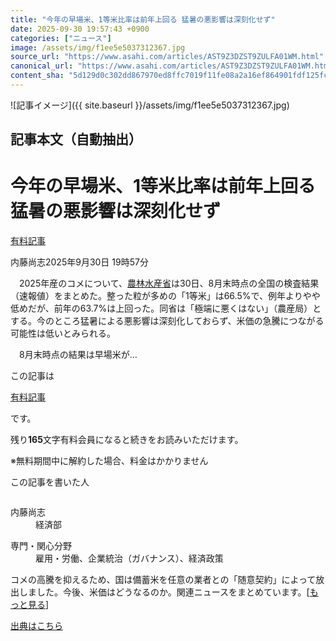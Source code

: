 ```yaml
---
title: "今年の早場米、1等米比率は前年上回る 猛暑の悪影響は深刻化せず"
date: 2025-09-30 19:57:43 +0900
categories: ["ニュース"]
image: /assets/img/f1ee5e5037312367.jpg
source_url: "https://www.asahi.com/articles/AST9Z3DZST9ZULFA01WM.html"
canonical_url: "https://www.asahi.com/articles/AST9Z3DZST9ZULFA01WM.html"
content_sha: "5d129d0c302dd867970ed8ffc7019f11fe08a2a16ef864901fdf125fce1350de"
---
```


![記事イメージ]({{ site.baseurl }}/assets/img/f1ee5e5037312367.jpg)

## 記事本文（自動抽出）
<div><main role="main" id="main"><p></p><div class="y_Qv3"><h1>今年の早場米、1等米比率は前年上回る　猛暑の悪影響は深刻化せず</h1><div class="mhPng"><p><span class="fNPYU Q_Shz"><a href="//www.asahi.com/news/gold.html?iref=com_gold">有料記事</a></span></p><span class="H8KYB">内藤尚志</span><span class="UDj4P"><time datetime="2025-09-30T10:57:43.000Z">2025年9月30日 19時57分</time></span></div></div><p id="gsm_above_SnsUtilityArea"></p><p x-component-name="CommentHeadline" x-component-data='{"commentCount":0,"commentators":[],"mode":"pc"}'></p><div class="nfyQp"><p>　2025年産のコメについて、<a href="//www.asahi.com/topics/word/%E8%BE%B2%E6%9E%97%E6%B0%B4%E7%94%A3%E7%9C%81.html" title="農林水産省 のトピックスを開く" class="eWgMZ">農林水産省</a>は30日、8月末時点の全国の検査結果（速報値）をまとめた。整った粒が多めの「1等米」は66.5%で、例年よりやや低めだが、前年の63.7%は上回った。同省は「極端に悪くはない」（農産局）とする。今のところ猛暑による悪影響は深刻化しておらず、米価の急騰につながる可能性は低いとみられる。</p><p class="Lujdo">　8月末時点の結果は早場米が…</p></div><p></p><div class="NbZMW"><div class="PxAm1"><p>この記事は</p><img src="//www.asahicom.jp/images/icon_key_gold.png" alt><a href="//www.asahi.com/news/gold.html?iref=com_1kiji_g_0">有料記事</a><p>です。</p><span class="Zgt88">残り<b>165</b>文字</span><span class="hideFromApp">有料会員になると続きをお読みいただけます。</span></div><p class="eQShK">※無料期間中に解約した場合、料金はかかりません</p></div><div x-component-name="WriterProfile" x-component-data='{"writerProfile":{"writerProfileList":[{"name":"内藤尚志","code":"311bf0dbd15cb48c633bc6ad284511d1f599ca862c28efcc726bc5a81d6e0f00","department":"経済部","role":"","specialtyAndInterest":"雇用・労働、企業統治（ガバナンス）、経済政策","isFollowed":false,"introduction":"1999年に朝日新聞入社。福島、横浜で事件や行政の取材を担当後、2004年から経済部に。「働く」「経済格差」「官と民」「企業統治」といったテーマを追ってきました。いまは日本の経済政策や景気の行方を中心に取材しています。共著に『分裂にっぽん』（朝日新聞社）、『限界にっぽん』（岩波書店）など。","iconImageUrl":"https://profile-image.kraken.asahi.com/311bf0dbd15cb48c633bc6ad284511d1f599ca862c28efcc726bc5a81d6e0f00","canSendFanLetter":false}],"isWriterFollowAvailableMember":false},"isFreeArea":true}'><div id="writerProfile" class="yT62y"><p class="FPrYd">この記事を書いた人</p><div class="jdPPS"><div class="zRkIz"><a href="/reporter-bio/311bf0dbd15cb48c633bc6ad284511d1f599ca862c28efcc726bc5a81d6e0f00?iref=article_reporter_profile" class="CES5K"></a><div class="iKuvI"><figure class="BKNFc"><img src="https://profile-image.kraken.asahi.com/311bf0dbd15cb48c633bc6ad284511d1f599ca862c28efcc726bc5a81d6e0f00" alt></figure><dl class="WptL0"><dt>内藤尚志</dt><dd>経済部</dd></dl></div><dl class="PXedm"><dt>専門・関心分野</dt><dd>雇用・労働、企業統治（ガバナンス）、経済政策</dd></dl></div></div></div></div><p x-component-name="ArticleCommentList" x-component-data='{"commentCount":0,"commentList":[],"shareUrlBase":"https://www.asahi.com/articles/AST9Z3DZST9ZULFA01WM.html","articleId":"AST9Z3DZST9ZULFA01WM","commentIdParam":"","equalCommentIdIndex":-1,"isAuthorized":false,"isFreePlan":false,"isPaidMember":false,"isPresent":false,"isHazard":false,"freeUrlBase":"//www.asahi.com","digitalUrlBase":"//digital.asahi.com"}'></p><div class="GA13d"><div class="eGTLS"><p>コメの高騰を抑えるため、国は備蓄米を任意の業者との「随意契約」によって放出しました。今後、米価はどうなるのか。関連ニュースをまとめています。[<a href="https://www.asahi.com/topics/AP-6a117bf8-2ee8-4c6b-a042-137c628df9b5/?iref=kijishita_link">もっと見る</a>]</p></div></div></main></div>

[出典はこちら](https://www.asahi.com/articles/AST9Z3DZST9ZULFA01WM.html)
